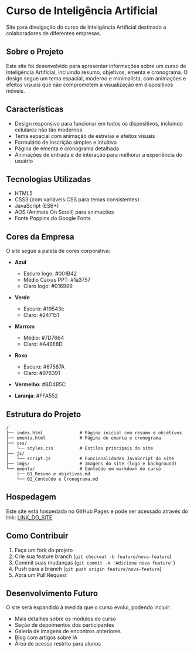 # Curso de Inteligência Artificial

Site para divulgação do curso de Inteligência Artificial destinado a colaboradores de diferentes empresas.

## Sobre o Projeto

Este site foi desenvolvido para apresentar informações sobre um curso de Inteligência Artificial, incluindo resumo, objetivos, ementa e cronograma. O design segue um tema espacial, moderno e minimalista, com animações e efeitos visuais que não comprometem a visualização em dispositivos móveis.

## Características

- Design responsivo para funcionar em todos os dispositivos, incluindo celulares não tão modernos
- Tema espacial com animação de estrelas e efeitos visuais
- Formulário de inscrição simples e intuitivo
- Página de ementa e cronograma detalhada
- Animações de entrada e de interação para melhorar a experiência do usuário

## Tecnologias Utilizadas

- HTML5
- CSS3 (com variáveis CSS para temas consistentes)
- JavaScript (ES6+)
- AOS (Animate On Scroll) para animações
- Fonte Poppins do Google Fonts

## Cores da Empresa

O site segue a paleta de cores corporativa:

- **Azul**
  - Escuro logo: #001B42
  - Médio Caixas PPT: #1a3757
  - Claro logo: #016999

- **Verde**
  - Escuro: #19543c
  - Claro: #247151

- **Marrom**
  - Médio: #7D7664
  - Claro: #A49E8D

- **Roxo**
  - Escuro: #67567A
  - Claro: #976391

- **Vermelho**: #BD4B5C

- **Laranja**: #FFA552

## Estrutura do Projeto

```
/
├── index.html              # Página inicial com resumo e objetivos
├── ementa.html             # Página de ementa e cronograma
├── css/
│   └── styles.css          # Estilos principais do site
├── js/
│   └── script.js           # Funcionalidades JavaScript do site
├── imgs/                   # Imagens do site (logo e background)
└── ementa/                 # Conteúdo em markdown do curso
    ├── 01_Resumo e objetivos.md
    └── 02_Conteúdo e Cronograma.md
```

## Hospedagem

Este site está hospedado no GitHub Pages e pode ser acessado através do link: [LINK_DO_SITE](URL_DO_GITHUB_PAGES)

## Como Contribuir

1. Faça um fork do projeto
2. Crie sua feature branch (`git checkout -b feature/nova-feature`)
3. Commit suas mudanças (`git commit -m 'Adiciona nova feature'`)
4. Push para a branch (`git push origin feature/nova-feature`)
5. Abra um Pull Request

## Desenvolvimento Futuro

O site será expandido à medida que o curso evolui, podendo incluir:

- Mais detalhes sobre os módulos do curso
- Seção de depoimentos dos participantes
- Galeria de imagens de encontros anteriores
- Blog com artigos sobre IA
- Área de acesso restrito para alunos